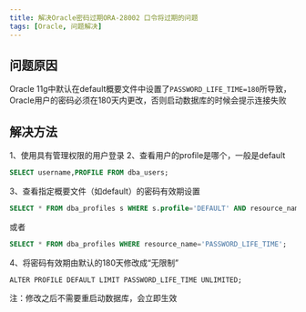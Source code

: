 ```yaml
---
title: 解决Oracle密码过期ORA-28002 口令将过期的问题
tags: [Oracle, 问题解决]
---
```


## 问题原因

Oracle 11g中默认在default概要文件中设置了`PASSWORD_LIFE_TIME=180`所导致，Oracle用户的密码必须在180天内更改，否则启动数据库的时候会提示连接失败

## 解决方法

1、使用具有管理权限的用户登录
2、查看用户的profile是哪个，一般是default
```sql
SELECT username,PROFILE FROM dba_users;
```
3、查看指定概要文件（如default）的密码有效期设置
```sql
SELECT * FROM dba_profiles s WHERE s.profile='DEFAULT' AND resource_name='PASSWORD_LIFE_TIME';
```
或者
```sql
SELECT * FROM dba_profiles WHERE resource_name='PASSWORD_LIFE_TIME';
```
4、将密码有效期由默认的180天修改成“无限制”
```
ALTER PROFILE DEFAULT LIMIT PASSWORD_LIFE_TIME UNLIMITED;
```
注：修改之后不需要重启动数据库，会立即生效